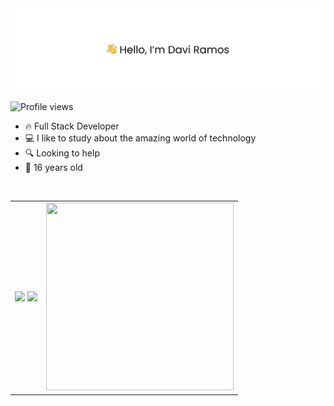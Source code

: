 <img src="banner.png" alt="👋 Hi there! I'm (Raymo(111|nd Li)|https://raymond.li)"/>

<p align="left"> <img src="https://komarev.com/ghpvc/?username=daviramosds&color=green" alt="Profile views" /> </p>

- 🔥 Full Stack Developer
- 💻 I like to study about the amazing world of technology
- 🔍 Looking to help
- 📅 16 years old

<br/>


<table>
  <td>
    <img
      src="https://github-readme-stats.vercel.app/api?username=daviramosds&show_icons=true&theme=dark&hide_border=true"
         height="150px"
    />
    <img
      src="https://github-readme-streak-stats.herokuapp.com?user=daviramosds&theme=dark&hide_border=true"
         height="150px"
    />
  </td>
  <td>
    <img
      src="https://github-readme-stats.vercel.app/api/top-langs/?username=daviramosds&hide_border=true&theme=dark"
         height="300px"
         width="300px"
      alt=""
    />
  </td>
</table>
